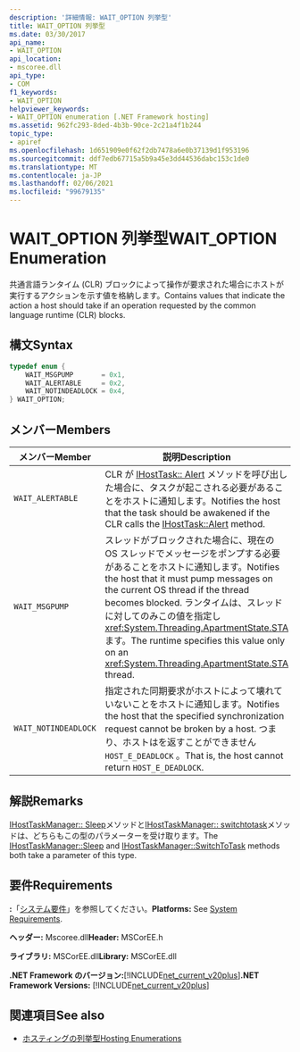 ```yaml
---
description: '詳細情報: WAIT_OPTION 列挙型'
title: WAIT_OPTION 列挙型
ms.date: 03/30/2017
api_name:
- WAIT_OPTION
api_location:
- mscoree.dll
api_type:
- COM
f1_keywords:
- WAIT_OPTION
helpviewer_keywords:
- WAIT_OPTION enumeration [.NET Framework hosting]
ms.assetid: 962fc293-8ded-4b3b-90ce-2c21a4f1b244
topic_type:
- apiref
ms.openlocfilehash: 1d651909e0f62f2db7478a6e0b37139d1f953196
ms.sourcegitcommit: ddf7edb67715a5b9a45e3dd44536dabc153c1de0
ms.translationtype: MT
ms.contentlocale: ja-JP
ms.lasthandoff: 02/06/2021
ms.locfileid: "99679135"
---
```

# <a name="wait_option-enumeration"></a><span data-ttu-id="820e6-103">WAIT_OPTION 列挙型</span><span class="sxs-lookup"><span data-stu-id="820e6-103">WAIT_OPTION Enumeration</span></span>

<span data-ttu-id="820e6-104">共通言語ランタイム (CLR) ブロックによって操作が要求された場合にホストが実行するアクションを示す値を格納します。</span><span class="sxs-lookup"><span data-stu-id="820e6-104">Contains values that indicate the action a host should take if an operation requested by the common language runtime (CLR) blocks.</span></span>  
  
## <a name="syntax"></a><span data-ttu-id="820e6-105">構文</span><span class="sxs-lookup"><span data-stu-id="820e6-105">Syntax</span></span>  
  
```cpp  
typedef enum {  
    WAIT_MSGPUMP       = 0x1,  
    WAIT_ALERTABLE     = 0x2,  
    WAIT_NOTINDEADLOCK = 0x4,  
} WAIT_OPTION;  
```  
  
## <a name="members"></a><span data-ttu-id="820e6-106">メンバー</span><span class="sxs-lookup"><span data-stu-id="820e6-106">Members</span></span>  
  
|<span data-ttu-id="820e6-107">メンバー</span><span class="sxs-lookup"><span data-stu-id="820e6-107">Member</span></span>|<span data-ttu-id="820e6-108">説明</span><span class="sxs-lookup"><span data-stu-id="820e6-108">Description</span></span>|  
|------------|-----------------|  
|`WAIT_ALERTABLE`|<span data-ttu-id="820e6-109">CLR が [IHostTask:: Alert](ihosttask-alert-method.md) メソッドを呼び出した場合に、タスクが起こされる必要があることをホストに通知します。</span><span class="sxs-lookup"><span data-stu-id="820e6-109">Notifies the host that the task should be awakened if the CLR calls the [IHostTask::Alert](ihosttask-alert-method.md) method.</span></span>|  
|`WAIT_MSGPUMP`|<span data-ttu-id="820e6-110">スレッドがブロックされた場合に、現在の OS スレッドでメッセージをポンプする必要があることをホストに通知します。</span><span class="sxs-lookup"><span data-stu-id="820e6-110">Notifies the host that it must pump messages on the current OS thread if the thread becomes blocked.</span></span> <span data-ttu-id="820e6-111">ランタイムは、スレッドに対してのみこの値を指定し <xref:System.Threading.ApartmentState.STA> ます。</span><span class="sxs-lookup"><span data-stu-id="820e6-111">The runtime specifies this value only on an <xref:System.Threading.ApartmentState.STA> thread.</span></span>|  
|`WAIT_NOTINDEADLOCK`|<span data-ttu-id="820e6-112">指定された同期要求がホストによって壊れていないことをホストに通知します。</span><span class="sxs-lookup"><span data-stu-id="820e6-112">Notifies the host that the specified synchronization request cannot be broken by a host.</span></span> <span data-ttu-id="820e6-113">つまり、ホストはを返すことができません `HOST_E_DEADLOCK` 。</span><span class="sxs-lookup"><span data-stu-id="820e6-113">That is, the host cannot return `HOST_E_DEADLOCK`.</span></span>|  
  
## <a name="remarks"></a><span data-ttu-id="820e6-114">解説</span><span class="sxs-lookup"><span data-stu-id="820e6-114">Remarks</span></span>  

 <span data-ttu-id="820e6-115">[IHostTaskManager:: Sleep](ihosttaskmanager-sleep-method.md)メソッドと[IHostTaskManager:: switchtotask](ihosttaskmanager-switchtotask-method.md)メソッドは、どちらもこの型のパラメーターを受け取ります。</span><span class="sxs-lookup"><span data-stu-id="820e6-115">The [IHostTaskManager::Sleep](ihosttaskmanager-sleep-method.md) and [IHostTaskManager::SwitchToTask](ihosttaskmanager-switchtotask-method.md) methods both take a parameter of this type.</span></span>  
  
## <a name="requirements"></a><span data-ttu-id="820e6-116">要件</span><span class="sxs-lookup"><span data-stu-id="820e6-116">Requirements</span></span>  

 <span data-ttu-id="820e6-117">**:**「[システム要件](../../get-started/system-requirements.md)」を参照してください。</span><span class="sxs-lookup"><span data-stu-id="820e6-117">**Platforms:** See [System Requirements](../../get-started/system-requirements.md).</span></span>  
  
 <span data-ttu-id="820e6-118">**ヘッダー:** Mscoree.dll</span><span class="sxs-lookup"><span data-stu-id="820e6-118">**Header:** MSCorEE.h</span></span>  
  
 <span data-ttu-id="820e6-119">**ライブラリ:** MSCorEE.dll</span><span class="sxs-lookup"><span data-stu-id="820e6-119">**Library:** MSCorEE.dll</span></span>  
  
 <span data-ttu-id="820e6-120">**.NET Framework のバージョン:**[!INCLUDE[net_current_v20plus](../../../../includes/net-current-v20plus-md.md)]</span><span class="sxs-lookup"><span data-stu-id="820e6-120">**.NET Framework Versions:** [!INCLUDE[net_current_v20plus](../../../../includes/net-current-v20plus-md.md)]</span></span>  
  
## <a name="see-also"></a><span data-ttu-id="820e6-121">関連項目</span><span class="sxs-lookup"><span data-stu-id="820e6-121">See also</span></span>

- [<span data-ttu-id="820e6-122">ホスティングの列挙型</span><span class="sxs-lookup"><span data-stu-id="820e6-122">Hosting Enumerations</span></span>](hosting-enumerations.md)
